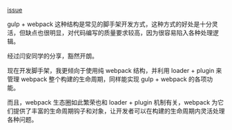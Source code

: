 [issue](https://github.com/hoperyy/blog/issues/111)

gulp + webpack 这种结构是常见的脚手架开发方式，这种方式的好处是十分灵活，但缺点也很明显，对代码编写的质量要求较高，因为很容易陷入各种处理逻辑。

经过闫安同学的分享，豁然开朗。

现在开发脚手架，我更倾向于使用纯 webpack 结构，并利用 loader + plugin 来管理 webpack 整个构建的生命周期，同样能实现 gulp + webpack 的各项功能。

而且，webpack 生态圈如此繁荣也和 loader + plugin 机制有关，webpack 为它们提供了丰富的生命周期钩子和对象，让开发者可以在构建的生命周期内灵活处理各种问题。